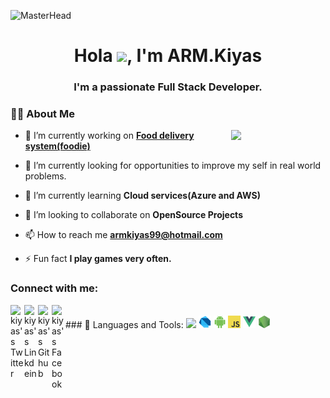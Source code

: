 ![MasterHead](https://redblink.com/wp-content/uploads/2019/07/1-OF0xEMkWBv-69zvmNs6RDQ.gif)
<h1 align="center">Hola <img src="https://raw.githubusercontent.com/MartinHeinz/MartinHeinz/master/wave.gif" width="30px">, I'm ARM.Kiyas</h1>

<h3 align="center">I'm a passionate Full Stack Developer.</h3>

### 🙋‍♂️ About Me
 <img align="right" width="30%"  src="https://camo.githubusercontent.com/683e2187241c641430216c864ce93fc5a0e0dfb232c5a01d1c54b54d63aa8cb2/68747470733a2f2f63646e2e6472696262626c652e636f6d2f75736572732f313136323037372f73637265656e73686f74732f333834383931342f70726f6772616d6d65722e676966" />

- 🔭 I’m currently working on **[Food delivery system(foodie)](https://foodie-99.herokuapp.com/)**

- 🤔 I’m currently looking for opportunities to improve my self in real world problems.

- 🌱 I’m currently learning **Cloud services(Azure and AWS)**

- 👯 I’m looking to collaborate on **OpenSource Projects**

- 📫 How to reach me **armkiyas99@hotmail.com**

- ⚡ Fun fact **I play games very often.**

### Connect with me:
<a href="https://twitter.com/armkiyas99">
  <img align="left" alt="kiyas's Twitter" width="22px" src="https://cdn.jsdelivr.net/npm/simple-icons@v3/icons/twitter.svg" />
</a>
<a href="https://www.linkedin.com/in/armkiyas/">
  <img align="left" alt="kiyas's Linkdein" width="22px" src="https://cdn.jsdelivr.net/npm/simple-icons@v3/icons/linkedin.svg" />
</a>
<a href="https://github.com/ARMkiyas">
  <img align="left" alt="kiyas's Github" width="22px" src="https://cdn.jsdelivr.net/npm/simple-icons@v3/icons/github.svg" />
</a>
<a href="https://www.facebook.com/armkiyas99">
  <img align="left" alt="kiyas's Facebook" width="22px" src="https://cdn.jsdelivr.net/npm/simple-icons@v3/icons/facebook.svg" />
</a>

<br/>
### 🚀 Languages and Tools:
<code><img height="20" src="https://raw.githubusercontent.com/github/explore/80688e429a7d4ef2fca1e82350fe8e3517d3494d/topics/flutter"></code>
<code><img height="20" src="https://raw.githubusercontent.com/github/explore/80688e429a7d4ef2fca1e82350fe8e3517d3494d/topics/dart/dart.png"></code>
<code><img height="20" src="https://raw.githubusercontent.com/github/explore/80688e429a7d4ef2fca1e82350fe8e3517d3494d/topics/android/android.png"></code>
<code><img height="20" src="https://raw.githubusercontent.com/github/explore/80688e429a7d4ef2fca1e82350fe8e3517d3494d/topics/javascript/javascript.png"></code>
<code><img height="20" src="https://raw.githubusercontent.com/github/explore/80688e429a7d4ef2fca1e82350fe8e3517d3494d/topics/vue/vue.png"></code>
<code><img height="20" src="https://raw.githubusercontent.com/github/explore/80688e429a7d4ef2fca1e82350fe8e3517d3494d/topics/nodejs/nodejs.png"></code>    


